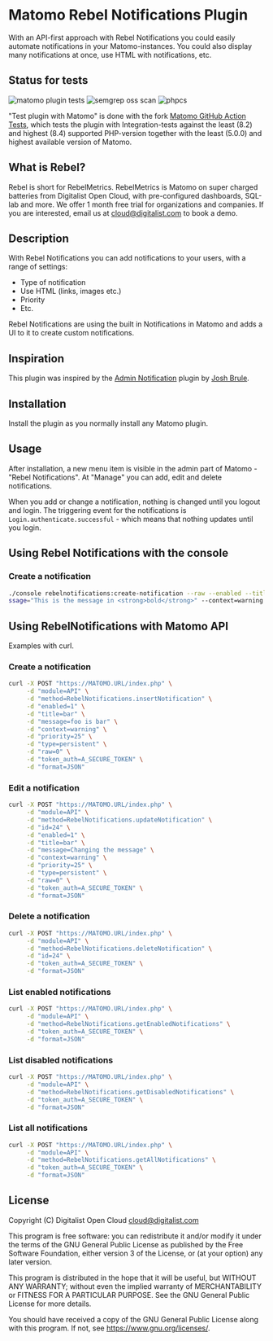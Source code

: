 # Matomo Rebel Notifications Plugin

With an API-first approach with Rebel Notifications you could easily automate notifications in your Matomo-instances. You could also display many notifications at once, use HTML with notifications, etc.

## Status for tests

![matomo plugin tests](https://github.com/Digitalist-Open-Cloud/Matomo-Plugin-RebelNotifications/actions/workflows/matomo.yaml/badge.svg) ![semgrep oss scan](https://github.com/Digitalist-Open-Cloud/Matomo-Plugin-RebelNotifications/actions/workflows/semgrep.yaml/badge.svg) ![phpcs](https://github.com/Digitalist-Open-Cloud/Matomo-Plugin-RebelNotifications/actions/workflows/phpcs.yaml/badge.svg)

"Test plugin with Matomo" is done with the fork [Matomo GitHub Action Tests](https://github.com/Digitalist-Open-Cloud/Matomo-github-action-tests), which tests the plugin with Integration-tests against the least (8.2) and highest (8.4) supported PHP-version together with the least (5.0.0) and highest available version of Matomo.

## What is Rebel?

Rebel is short for RebelMetrics. RebelMetrics is Matomo on super charged batteries from Digitalist Open Cloud, with pre-configured dashboards, SQL-lab and more. We offer 1 month free trial for organizations and companies. If you are interested, email us at <cloud@digitalist.com> to book a demo.

## Description

With Rebel Notifications you can add notifications to your users, with a range of settings:

- Type of notification
- Use HTML (links, images etc.)
- Priority
- Etc.

Rebel Notifications are using the built in Notifications in Matomo and adds a UI to it to create custom notifications.

## Inspiration

This plugin was inspired by the [Admin Notification](https://plugins.matomo.org/AdminNotification) plugin by [Josh Brule](https://github.com/jbrule).

## Installation

Install the plugin as you normally install any Matomo plugin.

## Usage

After installation, a new menu item is visible in the admin part of Matomo - "Rebel Notifications".
At "Manage" you can add, edit and delete notifications.

When you add or change a notification, nothing is changed until you logout and login. The triggering event for the notifications is `Login.authenticate.successful` - which means that nothing updates until you login.

## Using Rebel Notifications with the console

### Create a notification

```sh
./console rebelnotifications:create-notification --raw --enabled --title="My title" --me
ssage="This is the message in <strong>bold</strong>" --context=warning --priority=50 --type=persistent
```

## Using RebelNotifications with Matomo API

Examples with curl.

### Create a notification

```sh
curl -X POST "https://MATOMO.URL/index.php" \
     -d "module=API" \
     -d "method=RebelNotifications.insertNotification" \
     -d "enabled=1" \
     -d "title=bar" \
     -d "message=foo is bar" \
     -d "context=warning" \
     -d "priority=25" \
     -d "type=persistent" \
     -d "raw=0" \
     -d "token_auth=A_SECURE_TOKEN" \
     -d "format=JSON"
```

### Edit a notification

```sh
curl -X POST "https://MATOMO.URL/index.php" \
     -d "module=API" \
     -d "method=RebelNotifications.updateNotification" \
     -d "id=24" \
     -d "enabled=1" \
     -d "title=bar" \
     -d "message=Changing the message" \
     -d "context=warning" \
     -d "priority=25" \
     -d "type=persistent" \
     -d "raw=0" \
     -d "token_auth=A_SECURE_TOKEN" \
     -d "format=JSON"
```

### Delete a notification

```sh
curl -X POST "https://MATOMO.URL/index.php" \
     -d "module=API" \
     -d "method=RebelNotifications.deleteNotification" \
     -d "id=24" \
     -d "token_auth=A_SECURE_TOKEN" \
     -d "format=JSON"
```

### List enabled notifications

```sh
curl -X POST "https://MATOMO.URL/index.php" \
     -d "module=API" \
     -d "method=RebelNotifications.getEnabledNotifications" \
     -d "token_auth=A_SECURE_TOKEN" \
     -d "format=JSON"
```

### List disabled notifications

```sh
curl -X POST "https://MATOMO.URL/index.php" \
     -d "module=API" \
     -d "method=RebelNotifications.getDisabledNotifications" \
     -d "token_auth=A_SECURE_TOKEN" \
     -d "format=JSON"
```

### List all notifications

```sh
curl -X POST "https://MATOMO.URL/index.php" \
     -d "module=API" \
     -d "method=RebelNotifications.getAllNotifications" \
     -d "token_auth=A_SECURE_TOKEN" \
     -d "format=JSON"
```

## License

Copyright (C) Digitalist Open Cloud <cloud@digitalist.com>

This program is free software: you can redistribute it and/or modify it under the terms of the GNU General Public License as published by the Free Software Foundation, either version 3 of the License, or (at your option) any later version.

This program is distributed in the hope that it will be useful, but WITHOUT ANY WARRANTY; without even the implied warranty of MERCHANTABILITY or FITNESS FOR A PARTICULAR PURPOSE.  See the GNU General Public License for more details.

You should have received a copy of the GNU General Public License along with this program.  If not, see <https://www.gnu.org/licenses/>.
